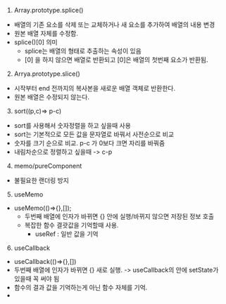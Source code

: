 1. Array.prototype.splice()
  - 배열의 기존 요소를 삭제 또는 교체하거나 새 요소를 추가하여 배열의 내용 변경
  - 원본 배열 자체를 수정함.
  - splice()[0] 의미 
    - splice는 배열의 형태로 추출하는 속성이 있음
    - [0] 을 하지 않으면 배열로 반환되고 [0]은 배열의 첫번째 요소가 반환됨.

2. Arrya.prototype.slice()
  - 시작부터 end 전까지의 복사본을 새로운 배열 객체로 반환한다. 
  - 원본 배열은 수정되지 않는다.

3. sort((p,c)=> p-c)
  - sort를 사용해서 숫자정렬을 하고 싶을때 사용
  - sort는 기본적으로 모든 값을 문자열로 바꿔서 사전순으로 비교
  - 숫자를 크기 순으로 비교. 
    p-c 가 0보다 크면 자리를 바꿔줌
  - 내림차순으로 정렬하고 싶을때 -> c-p

4. memo/pureComponent
  - 불필요한 랜더링 방지

5. useMemo 
  - useMemo(()=>{},[]);
    - 두번째 배열에 인자가 바뀌면 {} 안에 실행/바뀌지 않으면 저장된 정보 호출
    - 복잡한 함수 결괏값을 기억할때 사용.
      - useRef : 일반 값을 기억

6. useCallback
  - useCallback(()=>{},[])
  - 두번째 배열에 인자가 바뀌면 {} 새로 실행. -> useCallback의 안에 setState가 있을때 꼭 써야 됨
  - 함수의 결과 값을 기억하는게 아닌 함수 자체를 기억.
  - 